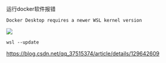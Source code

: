 运行docker软件报错

`Docker Desktop requires a newer WSL kernel version`

![](https://assets-1256443293.cos.ap-beijing.myqcloud.com/article/202401031009066.png)

```
wsl --update
```

https://blog.csdn.net/qq_37515374/article/details/129642609

